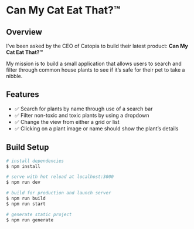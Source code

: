 # Can My Cat Eat That?™

## Overview

I've been asked by the CEO of Catopia to build their latest product: **Can My Cat Eat That?™**

My mission is to build a small application that allows users to search and filter through common house plants to see if it’s safe for their pet to take a nibble.

## Features

- ✅  Search for plants by name through use of a search bar
- ✅  Filter non-toxic and toxic plants by using a dropdown
- ✅  Change the view from either a grid or list
- ✅  Clicking on a plant image or name should show the plant’s details

## Build Setup

```bash
# install dependencies
$ npm install

# serve with hot reload at localhost:3000
$ npm run dev

# build for production and launch server
$ npm run build
$ npm run start

# generate static project
$ npm run generate
```
